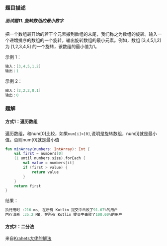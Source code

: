 ### 题目描述
##### 面试题11. 旋转数组的最小数字
把一个数组最开始的若干个元素搬到数组的末尾，我们称之为数组的旋转。输入一个递增排序的数组的一个旋转，输出旋转数组的最小元素。例如，数组 [3,4,5,1,2] 为 [1,2,3,4,5] 的一个旋转，该数组的最小值为1。  

示例 1：
```kotlin
输入：[3,4,5,1,2]
输出：1
```

示例 2：
```kotlin
输入：[2,2,2,0,1]
输出：0
```

### 题解
#### 方式1：遍历数组
遍历数组，和num[0]比较，如果`num[i]<[0]`,说明是旋转数组，num[i]就是最小值。否则num[0]就是最小值
```kotlin
fun minArray(numbers: IntArray): Int {
    val first = numbers[0]
    (1 until numbers.size).forEach {
        val value = numbers[it]
        if (first > value) {
            return value
        }
    }
    return first
}
```
结果：
```kotlin
执行用时 :216 ms, 在所有 Kotlin 提交中击败了91.67%的用户
内存消耗 :35.2 MB, 在所有 Kotlin 提交中击败了100.00%的用户
```

#### 方式2：二分法
来自[Krahets大佬的解法](https://leetcode-cn.com/problems/xuan-zhuan-shu-zu-de-zui-xiao-shu-zi-lcof/solution/mian-shi-ti-11-xuan-zhuan-shu-zu-de-zui-xiao-shu-3/)
